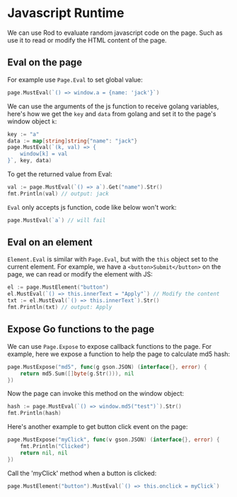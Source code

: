 # Javascript Runtime

We can use Rod to evaluate random javascript code on the page. Such as use it to read or modify the HTML content of the page.

## Eval on the page

For example use `Page.Eval` to set global value:

```go
page.MustEval(`() => window.a = {name: 'jack'}`)
```

We can use the arguments of the js function to receive golang variables,
here's how we get the `key` and `data` from golang and set it to the page's window object `k`:

```go
key := "a"
data := map[string]string{"name": "jack"}
page.MustEval(`(k, val) => {
    window[k] = val
}`, key, data)
```

To get the returned value from Eval:

```go
val := page.MustEval(`() => a`).Get("name").Str()
fmt.Println(val) // output: jack
```

`Eval` only accepts js function, code like below won't work:

```go
page.MustEval(`a`) // will fail
```

## Eval on an element

`Element.Eval` is similar with `Page.Eval`, but with the `this` object set to the current element.
For example, we have a `<button>Submit</button>` on the page, we can read or modify the element with JS:

```go
el := page.MustElement("button")
el.MustEval(`() => this.innerText = "Apply"`) // Modify the content
txt := el.MustEval(`() => this.innerText`).Str()
fmt.Println(txt) // output: Apply
```

## Expose Go functions to the page

We can use `Page.Expose` to expose callback functions to the page. For example, here we expose a function to help the page to
calculate md5 hash:

```go
page.MustExpose("md5", func(g gson.JSON) (interface{}, error) {
    return md5.Sum([]byte(g.Str())), nil
})
```

Now the page can invoke this method on the window object:

```go
hash := page.MustEval(`() => window.md5("test")`).Str()
fmt.Println(hash)
```

Here's another example to get button click event on the page:

```go
page.MustExpose("myClick", func(v gson.JSON) (interface{}, error) {
    fmt.Println("Clicked")
    return nil, nil
})
```

Call the 'myClick' method when a button is clicked:

```go
page.MustElement("button").MustEval(`() => this.onclick = myClick`)
```
